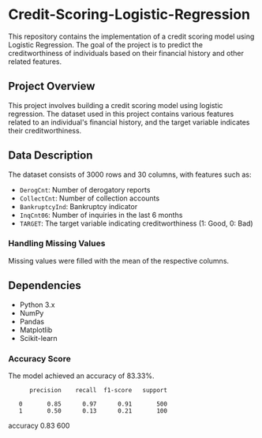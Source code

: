 # Credit-Scoring-Logistic-Regression

This repository contains the implementation of a credit scoring model using Logistic Regression. The goal of the project is to predict the creditworthiness of individuals based on their financial history and other related features.

## Project Overview
This project involves building a credit scoring model using logistic regression. The dataset used in this project contains various features related to an individual's financial history, and the target variable indicates their creditworthiness.

## Data Description
The dataset consists of 3000 rows and 30 columns, with features such as:
- `DerogCnt`: Number of derogatory reports
- `CollectCnt`: Number of collection accounts
- `BankruptcyInd`: Bankruptcy indicator
- `InqCnt06`: Number of inquiries in the last 6 months
- `TARGET`: The target variable indicating creditworthiness (1: Good, 0: Bad)

### Handling Missing Values
Missing values were filled with the mean of the respective columns.

## Dependencies
- Python 3.x
- NumPy
- Pandas
- Matplotlib
- Scikit-learn

### Accuracy Score
The model achieved an accuracy of 83.33%.

          precision    recall  f1-score   support

       0       0.85      0.97      0.91       500
       1       0.50      0.13      0.21       100

accuracy                           0.83       600


